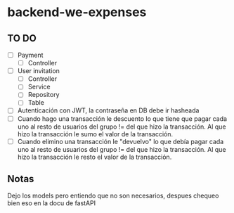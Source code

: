 # backend-we-expenses

## TO DO

- [ ] Payment 
    - [ ] Controller
- [ ] User invitation
    - [ ] Controller
    - [ ] Service
    - [ ] Repository
    - [ ] Table

- [ ] Autenticación con JWT, la contraseña en DB debe ir hasheada
- [ ] Cuando hago una transacción le descuento lo que tiene que pagar cada uno al resto de usuarios del grupo != del que hizo la transacción. Al que hizo la transacción le sumo el valor de la transacción.
- [ ] Cuando elimino una transacción le "devuelvo" lo que debía pagar cada uno al resto de usuarios del grupo != del que hizo la transacción. Al que hizo la transacción le resto el valor de la transacción.

## Notas

Dejo los models pero entiendo que no son necesarios, despues chequeo bien eso en la docu de fastAPI